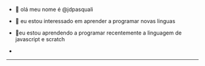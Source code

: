 - 👋 olá meu nome é @jdpasquali
- 👀 eu estou interessado em aprender a programar novas linguas
- 🌱eu estou aprendendo a programar recentemente a linguagem de javascript e scratch 

-

---


